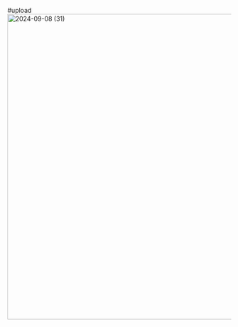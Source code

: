 #upload<img width="686" alt="2024-09-08 (31)" src="https://github.com/user-attachments/assets/11b03f65-ae82-468d-a170-e0c1ff5359f9">
